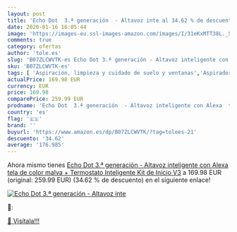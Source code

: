 ```yaml
---
layout: post
title: 'Echo Dot  3.ª generación  - Altavoz inte al 34.62 % de descuento'
date: 2020-01-16 16:05:44
image: 'https://images-eu.ssl-images-amazon.com/images/I/31eKxMTT38L._SL400_.jpg'
comments: true
category: ofertas
author: 'tole.es'
slug: 'B07ZLCWVTK-es Echo Dot 3.ª generación - Altavoz inteligente con Alexa...'
sku: 'B07ZLCWVTK-es'
tags: [ 'Aspiración, limpieza y cuidado de suelo y ventanas','Aspiradoras','Bombillas','Bombillas Wi-Fi','Electrónica','Hogar y cocina','Iluminación','Robots aspiradores','TV, vídeo y home cinema','Televisores','alexa', ]
actualPrice: 169.98 EUR
currency: EUR
price: 169.98
comparePrice: 259.99 EUR
prodname: 'Echo Dot  3.ª generación  - Altavoz inteligente con Alexa  tela de color malva + Termostato Inteligente Kit de Inicio V3'
country: 'es'
flag: '🇪🇸'
brand: ''
buyurl: 'https://www.amazon.es/dp/B07ZLCWVTK/?tag=tolees-21'
descuento: '34.62'
average: '176.985'
---
```


Ahora mismo tienes [Echo Dot  3.ª generación  - Altavoz inteligente con Alexa  tela de color malva + Termostato Inteligente Kit de Inicio V3](https://www.amazon.es/dp/B07ZLCWVTK/?tag=tolees-21) a 169.98 EUR (original: 259.99 EUR) (34.62 %  de descuento) en el siguiente enlace!

[![Echo Dot  3.ª generación  - Altavoz inte](https://images-eu.ssl-images-amazon.com/images/I/31eKxMTT38L._SL400_.jpg)](https://www.amazon.es/dp/B07ZLCWVTK/?tag=tolees-21)

🔎:


[🛒 Visítala!!!](https://www.amazon.es/dp/B07ZLCWVTK/?tag=tolees-21)
